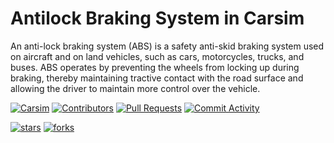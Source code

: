 # **Antilock Braking System in Carsim**

An anti-lock braking system (ABS) is a safety anti-skid braking system used on aircraft and on land vehicles, such as cars, motorcycles, trucks, and buses. ABS operates by preventing the wheels from locking up during braking, thereby maintaining tractive contact with the road surface and allowing the driver to maintain more control over the vehicle.

[![Carsim](https://img.shields.io/static/v1?label=Carsim&message=v2017.1&color=96D1AA&logo=github)](https://www.carsim.com/)
[![Contributors](https://img.shields.io/github/contributors/NguyenTuChung01/AntilockBrakingSystemInCarsim)](https://github.com/NguyenTuChung01/AntilockBrakingSystemInCarsim/graphs/contributors)
[![Pull Requests](https://img.shields.io/github/issues-pr-closed/NguyenTuChung01/AntilockBrakingSystemInCarsim?color=g&logoColor=0)](https://github.com/NguyenTuChung01/AntilockBrakingSystemInCarsim/pulls)
[![Commit Activity](https://img.shields.io/github/commit-activity/m/NguyenTuChung01/AntilockBrakingSystemInCarsim)](https://github.com/NguyenTuChung01/AntilockBrakingSystemInCarsim/pulse)

[![stars](https://img.shields.io/github/stars/NguyenTuChung01/AntilockBrakingSystemInCarsim?style=social)](https://github.com/NguyenTuChung01/AntilockBrakingSystemInCarsim/stargazers)
[![forks](https://img.shields.io/github/forks/NguyenTuChung01/AntilockBrakingSystemInCarsim?style=social)](https://github.com/NguyenTuChung01/AntilockBrakingSystemInCarsim/fork)
